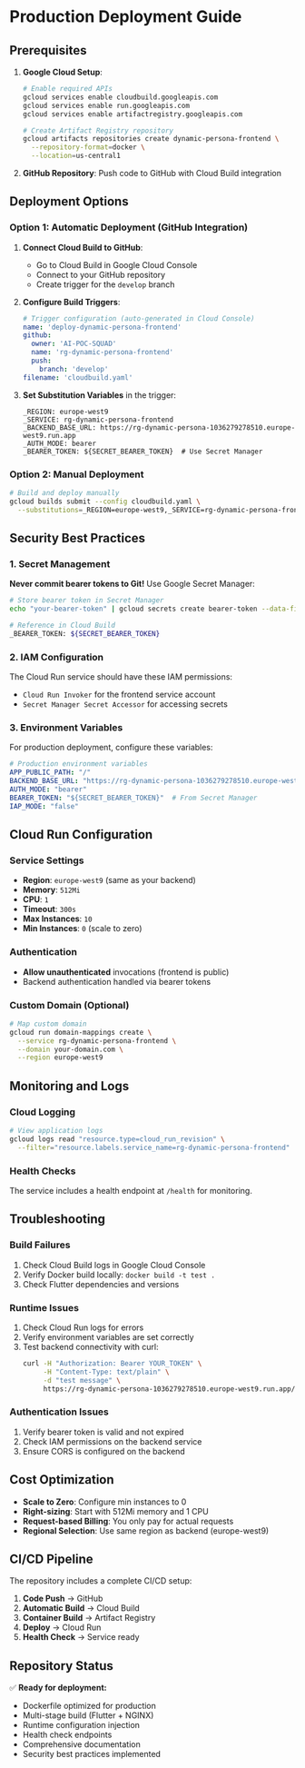 # Production Deployment Guide

## Prerequisites

1. **Google Cloud Setup**:
   ```bash
   # Enable required APIs
   gcloud services enable cloudbuild.googleapis.com
   gcloud services enable run.googleapis.com
   gcloud services enable artifactregistry.googleapis.com
   
   # Create Artifact Registry repository
   gcloud artifacts repositories create dynamic-persona-frontend \
     --repository-format=docker \
     --location=us-central1
   ```

2. **GitHub Repository**: Push code to GitHub with Cloud Build integration

## Deployment Options

### Option 1: Automatic Deployment (GitHub Integration)

1. **Connect Cloud Build to GitHub**:
   - Go to Cloud Build in Google Cloud Console
   - Connect to your GitHub repository
   - Create trigger for the `develop` branch

2. **Configure Build Triggers**:
   ```yaml
   # Trigger configuration (auto-generated in Cloud Console)
   name: 'deploy-dynamic-persona-frontend'
   github:
     owner: 'AI-POC-SQUAD'
     name: 'rg-dynamic-persona-frontend'
     push:
       branch: 'develop'
   filename: 'cloudbuild.yaml'
   ```

3. **Set Substitution Variables** in the trigger:
   ```
   _REGION: europe-west9
   _SERVICE: rg-dynamic-persona-frontend
   _BACKEND_BASE_URL: https://rg-dynamic-persona-1036279278510.europe-west9.run.app
   _AUTH_MODE: bearer
   _BEARER_TOKEN: ${SECRET_BEARER_TOKEN}  # Use Secret Manager
   ```

### Option 2: Manual Deployment

```bash
# Build and deploy manually
gcloud builds submit --config cloudbuild.yaml \
  --substitutions=_REGION=europe-west9,_SERVICE=rg-dynamic-persona-frontend,_BACKEND_BASE_URL=https://rg-dynamic-persona-1036279278510.europe-west9.run.app,_AUTH_MODE=bearer
```

## Security Best Practices

### 1. Secret Management

**Never commit bearer tokens to Git!** Use Google Secret Manager:

```bash
# Store bearer token in Secret Manager
echo "your-bearer-token" | gcloud secrets create bearer-token --data-file=-

# Reference in Cloud Build
_BEARER_TOKEN: ${SECRET_BEARER_TOKEN}
```

### 2. IAM Configuration

The Cloud Run service should have these IAM permissions:
- `Cloud Run Invoker` for the frontend service account
- `Secret Manager Secret Accessor` for accessing secrets

### 3. Environment Variables

For production deployment, configure these variables:

```yaml
# Production environment variables
APP_PUBLIC_PATH: "/"
BACKEND_BASE_URL: "https://rg-dynamic-persona-1036279278510.europe-west9.run.app"
AUTH_MODE: "bearer"
BEARER_TOKEN: "${SECRET_BEARER_TOKEN}"  # From Secret Manager
IAP_MODE: "false"
```

## Cloud Run Configuration

### Service Settings
- **Region**: `europe-west9` (same as your backend)
- **Memory**: `512Mi`
- **CPU**: `1`
- **Timeout**: `300s`
- **Max Instances**: `10`
- **Min Instances**: `0` (scale to zero)

### Authentication
- **Allow unauthenticated** invocations (frontend is public)
- Backend authentication handled via bearer tokens

### Custom Domain (Optional)
```bash
# Map custom domain
gcloud run domain-mappings create \
  --service rg-dynamic-persona-frontend \
  --domain your-domain.com \
  --region europe-west9
```

## Monitoring and Logs

### Cloud Logging
```bash
# View application logs
gcloud logs read "resource.type=cloud_run_revision" \
  --filter="resource.labels.service_name=rg-dynamic-persona-frontend"
```

### Health Checks
The service includes a health endpoint at `/health` for monitoring.

## Troubleshooting

### Build Failures
1. Check Cloud Build logs in Google Cloud Console
2. Verify Docker build locally: `docker build -t test .`
3. Check Flutter dependencies and versions

### Runtime Issues
1. Check Cloud Run logs for errors
2. Verify environment variables are set correctly
3. Test backend connectivity with curl:
   ```bash
   curl -H "Authorization: Bearer YOUR_TOKEN" \
        -H "Content-Type: text/plain" \
        -d "test message" \
        https://rg-dynamic-persona-1036279278510.europe-west9.run.app/chat
   ```

### Authentication Issues
1. Verify bearer token is valid and not expired
2. Check IAM permissions on the backend service
3. Ensure CORS is configured on the backend

## Cost Optimization

- **Scale to Zero**: Configure min instances to 0
- **Right-sizing**: Start with 512Mi memory and 1 CPU
- **Request-based Billing**: You only pay for actual requests
- **Regional Selection**: Use same region as backend (europe-west9)

## CI/CD Pipeline

The repository includes a complete CI/CD setup:
1. **Code Push** → GitHub
2. **Automatic Build** → Cloud Build
3. **Container Build** → Artifact Registry
4. **Deploy** → Cloud Run
5. **Health Check** → Service ready

## Repository Status

✅ **Ready for deployment:**
- Dockerfile optimized for production
- Multi-stage build (Flutter + NGINX)
- Runtime configuration injection
- Health check endpoints
- Comprehensive documentation
- Security best practices implemented
